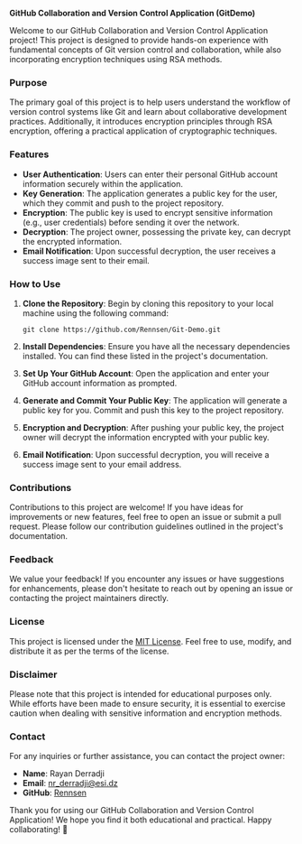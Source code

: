 **GitHub Collaboration and Version Control Application (GitDemo)**

Welcome to our GitHub Collaboration and Version Control Application project! This project is designed to provide hands-on experience with fundamental concepts of Git version control and collaboration, while also incorporating encryption techniques using RSA methods.

### Purpose

The primary goal of this project is to help users understand the workflow of version control systems like Git and learn about collaborative development practices. Additionally, it introduces encryption principles through RSA encryption, offering a practical application of cryptographic techniques.

### Features

- **User Authentication**: Users can enter their personal GitHub account information securely within the application.
- **Key Generation**: The application generates a public key for the user, which they commit and push to the project repository.
- **Encryption**: The public key is used to encrypt sensitive information (e.g., user credentials) before sending it over the network.
- **Decryption**: The project owner, possessing the private key, can decrypt the encrypted information.
- **Email Notification**: Upon successful decryption, the user receives a success image sent to their email.

### How to Use

1. **Clone the Repository**: Begin by cloning this repository to your local machine using the following command:

    ```
    git clone https://github.com/Rennsen/Git-Demo.git
    ```

2. **Install Dependencies**: Ensure you have all the necessary dependencies installed. You can find these listed in the project's documentation.

3. **Set Up Your GitHub Account**: Open the application and enter your GitHub account information as prompted.

4. **Generate and Commit Your Public Key**: The application will generate a public key for you. Commit and push this key to the project repository.

5. **Encryption and Decryption**: After pushing your public key, the project owner will decrypt the information encrypted with your public key.

6. **Email Notification**: Upon successful decryption, you will receive a success image sent to your email address.

### Contributions

Contributions to this project are welcome! If you have ideas for improvements or new features, feel free to open an issue or submit a pull request. Please follow our contribution guidelines outlined in the project's documentation.

### Feedback

We value your feedback! If you encounter any issues or have suggestions for enhancements, please don't hesitate to reach out by opening an issue or contacting the project maintainers directly.

### License

This project is licensed under the [MIT License](LICENSE). Feel free to use, modify, and distribute it as per the terms of the license.

### Disclaimer

Please note that this project is intended for educational purposes only. While efforts have been made to ensure security, it is essential to exercise caution when dealing with sensitive information and encryption methods.

### Contact

For any inquiries or further assistance, you can contact the project owner:

- **Name**: Rayan Derradji
- **Email**: nr_derradji@esi.dz
- **GitHub**: [Rennsen](https://github.com/Rennsen)

Thank you for using our GitHub Collaboration and Version Control Application! We hope you find it both educational and practical. Happy collaborating! 🚀
